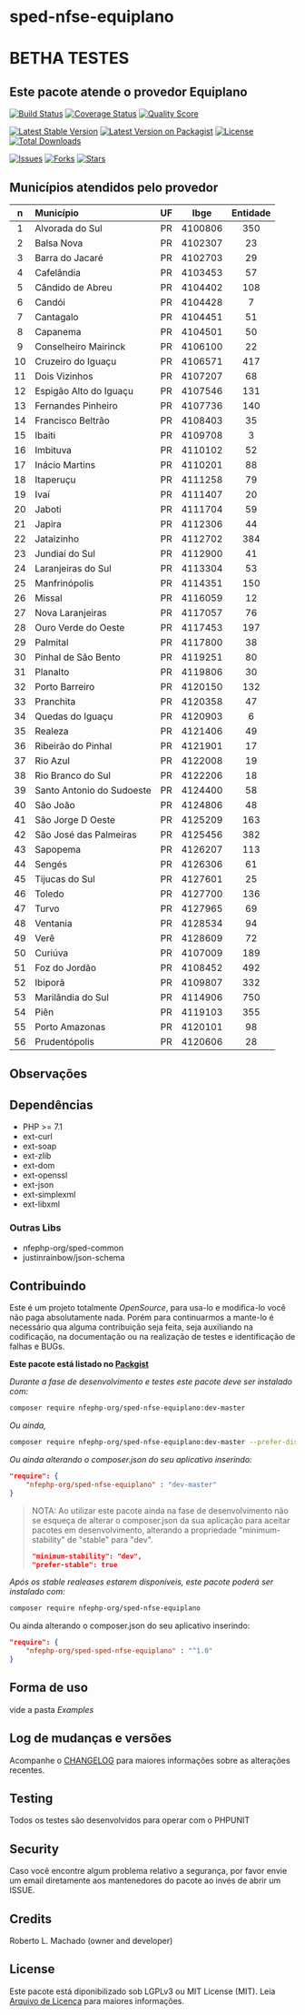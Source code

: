 # sped-nfse-equiplano

# BETHA TESTES

## Este pacote atende o provedor Equiplano

[![Build Status][ico-travis]][link-travis]
[![Coverage Status][ico-scrutinizer]][link-scrutinizer]
[![Quality Score][ico-code-quality]][link-code-quality]

[![Latest Stable Version][ico-stable]][link-packagist]
[![Latest Version on Packagist][ico-version]][link-packagist]
[![License][ico-license]][link-packagist]
[![Total Downloads][ico-downloads]][link-downloads]

[![Issues][ico-issues]][link-issues]
[![Forks][ico-forks]][link-forks]
[![Stars][ico-stars]][link-stars]


## Municípios atendidos pelo provedor

|n|Município|UF|Ibge|Entidade|
|:---:|:---|:---:|:---:|:---:|
|1|Alvorada do Sul|PR|4100806|350|
|2|Balsa Nova|PR|4102307|23|
|3|Barra do Jacaré|PR|4102703|29|
|4|Cafelândia|PR|4103453|57|
|5|Cândido de Abreu|PR|4104402|108|
|6|Candói|PR|4104428|7|
|7|Cantagalo|PR|4104451|51|
|8|Capanema|PR|4104501|50|
|9|Conselheiro Mairinck|PR|4106100|22|
|10|Cruzeiro do Iguaçu|PR|4106571|417|
|11|Dois Vizinhos|PR|4107207|68|
|12|Espigão Alto do Iguaçu|PR|4107546|131|
|13|Fernandes Pinheiro|PR|4107736|140|
|14|Francisco Beltrão|PR|4108403|35|
|15|Ibaiti|PR|4109708|3|
|16|Imbituva|PR|4110102|52|
|17|Inácio Martins|PR|4110201|88|
|18|Itaperuçu|PR|4111258|79|
|19|Ivaí|PR|4111407|20|
|20|Jaboti|PR|4111704|59|
|21|Japira|PR|4112306|44|
|22|Jataizinho|PR|4112702|384|
|23|Jundiaí do Sul|PR|4112900|41|
|24|Laranjeiras do Sul|PR|4113304|53|
|25|Manfrinópolis|PR|4114351|150|
|26|Missal|PR|4116059|12|
|27|Nova Laranjeiras|PR|4117057|76|
|28|Ouro Verde do Oeste|PR|4117453|197|
|29|Palmital|PR|4117800|38|
|30|Pinhal de São Bento|PR|4119251|80|
|31|Planalto|PR|4119806|30|
|32|Porto Barreiro|PR|4120150|132|
|33|Pranchita|PR|4120358|47|
|34|Quedas do Iguaçu|PR|4120903|6|
|35|Realeza|PR|4121406|49|
|36|Ribeirão do Pinhal|PR|4121901|17|
|37|Rio Azul|PR|4122008|19|
|38|Rio Branco do Sul|PR|4122206|18|
|39|Santo Antonio do Sudoeste|PR|4124400|58|
|40|São João|PR|4124806|48|
|41|São Jorge D Oeste|PR|4125209|163|
|42|São José das Palmeiras|PR|4125456|382|
|43|Sapopema|PR|4126207|113|
|44|Sengés|PR|4126306|61|
|45|Tijucas do Sul|PR|4127601|25|
|46|Toledo|PR|4127700|136|
|47|Turvo|PR|4127965|69|
|48|Ventania|PR|4128534|94|
|49|Verê|PR|4128609|72|
|50|Curiúva|PR|4107009|189|
|51|Foz do Jordão|PR|4108452|492|
|52|Ibiporã|PR|4109807|332|
|53|Marilândia do Sul|PR|4114906|750|
|54|Piên|PR|4119103|355|
|55|Porto Amazonas|PR|4120101|98|
|56|Prudentópolis|PR|4120606|28|


## Observações




## Dependências

- PHP >= 7.1
- ext-curl
- ext-soap
- ext-zlib
- ext-dom
- ext-openssl
- ext-json
- ext-simplexml
- ext-libxml

### Outras Libs

- nfephp-org/sped-common
- justinrainbow/json-schema


## Contribuindo
Este é um projeto totalmente *OpenSource*, para usa-lo e modifica-lo você não paga absolutamente nada. Porém para continuarmos a mante-lo é necessário qua alguma contribuição seja feita, seja auxiliando na codificação, na documentação ou na realização de testes e identificação de falhas e BUGs.

**Este pacote está listado no [Packgist](https://packagist.org/)**

*Durante a fase de desenvolvimento e testes este pacote deve ser instalado com:*
```bash
composer require nfephp-org/sped-nfse-equiplano:dev-master
```

*Ou ainda,*
```bash
composer require nfephp-org/sped-nfse-equiplano:dev-master --prefer-dist
```

*Ou ainda alterando o composer.json do seu aplicativo inserindo:*
```json
"require": {
    "nfephp-org/sped-nfse-equiplano" : "dev-master"
}
```

> NOTA: Ao utilizar este pacote ainda na fase de desenvolvimento não se esqueça de alterar o composer.json da sua aplicação para aceitar pacotes em desenvolvimento, alterando a propriedade "minimum-stability" de "stable" para "dev".
> ```json
> "minimum-stability": "dev",
> "prefer-stable": true
> ```

*Após os stable realeases estarem disponíveis, este pacote poderá ser instalado com:*
```bash
composer require nfephp-org/sped-nfse-equiplano
```
Ou ainda alterando o composer.json do seu aplicativo inserindo:
```json
"require": {
    "nfephp-org/sped-sped-nfse-equiplano" : "^1.0"
}
```

## Forma de uso
vide a pasta *Examples*

## Log de mudanças e versões
Acompanhe o [CHANGELOG](CHANGELOG.md) para maiores informações sobre as alterações recentes.

## Testing

Todos os testes são desenvolvidos para operar com o PHPUNIT

## Security

Caso você encontre algum problema relativo a segurança, por favor envie um email diretamente aos mantenedores do pacote ao invés de abrir um ISSUE.

## Credits

Roberto L. Machado (owner and developer)

## License

Este pacote está diponibilizado sob LGPLv3 ou MIT License (MIT). Leia  [Arquivo de Licença](LICENSE.md) para maiores informações.

[ico-stable]: https://poser.pugx.org/nfephp-org/sped-nfse-equiplano/version
[ico-stars]: https://img.shields.io/github/stars/nfephp-org/sped-nfse-equiplano.svg?style=flat-square
[ico-forks]: https://img.shields.io/github/forks/nfephp-org/sped-nfse-equiplano.svg?style=flat-square
[ico-issues]: https://img.shields.io/github/issues/nfephp-org/sped-nfse-equiplano.svg?style=flat-square
[ico-travis]: https://img.shields.io/travis/nfephp-org/sped-nfse-equiplano/master.svg?style=flat-square
[ico-scrutinizer]: https://img.shields.io/scrutinizer/coverage/g/nfephp-org/sped-nfse-equiplano.svg?style=flat-square
[ico-code-quality]: https://img.shields.io/scrutinizer/g/nfephp-org/sped-nfse-equiplano.svg?style=flat-square
[ico-downloads]: https://img.shields.io/packagist/dt/nfephp-org/sped-nfse-equiplano.svg?style=flat-square
[ico-version]: https://img.shields.io/packagist/v/nfephp-org/sped-nfse-equiplano.svg?style=flat-square
[ico-license]: https://poser.pugx.org/nfephp-org/nfephp/license.svg?style=flat-square
[ico-gitter]: https://img.shields.io/badge/GITTER-4%20users%20online-green.svg?style=flat-square


[link-packagist]: https://packagist.org/packages/nfephp-org/sped-nfse-equiplano
[link-travis]: https://travis-ci.org/nfephp-org/sped-nfse-equiplano
[link-scrutinizer]: https://scrutinizer-ci.com/g/nfephp-org/sped-nfse-equiplano/code-structure
[link-code-quality]: https://scrutinizer-ci.com/g/nfephp-org/sped-nfse-equiplano
[link-downloads]: https://packagist.org/packages/nfephp-org/sped-nfse-equiplano
[link-author]: https://github.com/nfephp-org
[link-issues]: https://github.com/nfephp-org/sped-nfse-equiplano/issues
[link-forks]: https://github.com/nfephp-org/sped-nfse-equiplano/network
[link-stars]: https://github.com/nfephp-org/sped-nfse-equiplano/stargazers
